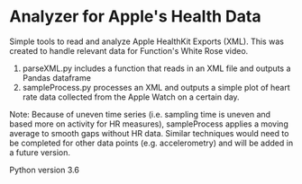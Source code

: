 # Analyzer for Apple's Health Data
Simple tools to read and analyze Apple HealthKit Exports (XML). This was created to handle relevant data for Function's White Rose video. 

1. parseXML.py includes a function that reads in an XML file and outputs a Pandas dataframe 
2. sampleProcess.py processes an XML and outputs a simple plot of heart rate data collected from the Apple Watch on a certain day. 

Note: Because of uneven time series (i.e. sampling time is uneven and based more on activity for HR measures), sampleProcess applies a moving average to smooth gaps without HR data. Similar techniques would need to be completed for other data points (e.g. accelerometry) and will be added in a future version. 

Python version 3.6
